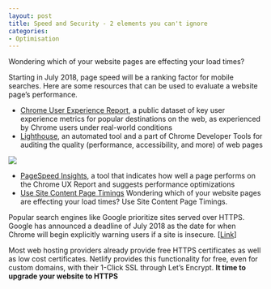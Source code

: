 ```yaml
---
layout: post
title: Speed and Security - 2 elements you can't ignore
categories:
- Optimisation
---
```

Wondering which of your website pages are effecting your load times? 

Starting in July 2018, page speed will be a ranking factor for mobile searches. Here are some resources that can be used to evaluate a website page’s performance.

- [Chrome User Experience Report](https://developers.google.com/web/tools/chrome-user-experience-report/), a public dataset of key user experience metrics for popular destinations on the web, as experienced by Chrome users under real-world conditions
- [Lighthouse](https://developers.google.com/web/tools/lighthouse/), an automated tool and a part of Chrome Developer Tools for auditing the quality (performance, accessibility, and more) of web pages

![](https://pbs.twimg.com/media/Dnih3HwXsAAEVVN.jpg)

- [PageSpeed Insights](https://developers.google.com/speed/pagespeed/insights/), a tool that indicates how well a page performs on the Chrome UX Report and suggests performance optimizations
- [Use Site Content Page Timings](https://twitter.com/SharonTighe/status/1015142067125747712) Wondering which of your website pages are effecting your load times? Use Site Content Page Timings. 


Popular search engines like Google prioritize sites served over HTTPS.  Google has announced a deadline of July 2018 as the date for when Chrome will begin explicitly warning users if a site is insecure. [[Link](https://security.googleblog.com/2018/02/a-secure-web-is-here-to-stay.html)]

Most web hosting providers already provide free HTTPS certificates as well as low cost certificates. Netlify provides this functionality for free, even for custom domains, with their 1-Click SSL through Let’s Encrypt. **It time to upgrade your website to HTTPS**
